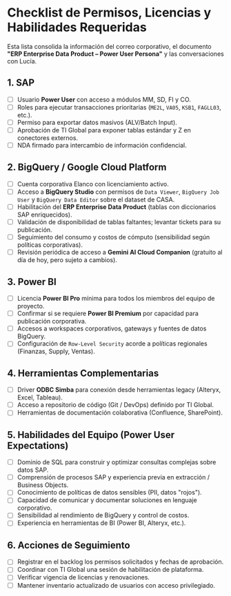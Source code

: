 # Checklist de Permisos, Licencias y Habilidades Requeridas

Esta lista consolida la información del correo corporativo, el documento **"ERP Enterprise Data Product – Power User Persona"** y las conversaciones con Lucía.

## 1. SAP
- [ ] Usuario **Power User** con acceso a módulos MM, SD, FI y CO.
- [ ] Roles para ejecutar transacciones prioritarias (`ME2L`, `VA05`, `KSB1`, `FAGLL03`, etc.).
- [ ] Permiso para exportar datos masivos (ALV/Batch Input).
- [ ] Aprobación de TI Global para exponer tablas estándar y Z en conectores externos.
- [ ] NDA firmado para intercambio de información confidencial.

## 2. BigQuery / Google Cloud Platform
- [ ] Cuenta corporativa Elanco con licenciamiento activo.
- [ ] Acceso a **BigQuery Studio** con permisos de `Data Viewer`, `BigQuery Job User` y `BigQuery Data Editor` sobre el dataset de CASA.
- [ ] Habilitación del **ERP Enterprise Data Product** (tablas con diccionarios SAP enriquecidos).
- [ ] Validación de disponibilidad de tablas faltantes; levantar tickets para su publicación.
- [ ] Seguimiento del consumo y costos de cómputo (sensibilidad según políticas corporativas).
- [ ] Revisión periódica de acceso a **Gemini AI Cloud Companion** (gratuito al día de hoy, pero sujeto a cambios).

## 3. Power BI
- [ ] Licencia **Power BI Pro** mínima para todos los miembros del equipo de proyecto.
- [ ] Confirmar si se requiere **Power BI Premium** por capacidad para publicación corporativa.
- [ ] Accesos a workspaces corporativos, gateways y fuentes de datos BigQuery.
- [ ] Configuración de `Row-Level Security` acorde a políticas regionales (Finanzas, Supply, Ventas).

## 4. Herramientas Complementarias
- [ ] Driver **ODBC Simba** para conexión desde herramientas legacy (Alteryx, Excel, Tableau).
- [ ] Acceso a repositorio de código (Git / DevOps) definido por TI Global.
- [ ] Herramientas de documentación colaborativa (Confluence, SharePoint).

## 5. Habilidades del Equipo (Power User Expectations)
- [ ] Dominio de SQL para construir y optimizar consultas complejas sobre datos SAP.
- [ ] Comprensión de procesos SAP y experiencia previa en extracción / Business Objects.
- [ ] Conocimiento de políticas de datos sensibles (PII, datos "rojos").
- [ ] Capacidad de comunicar y documentar soluciones en lenguaje corporativo.
- [ ] Sensibilidad al rendimiento de BigQuery y control de costos.
- [ ] Experiencia en herramientas de BI (Power BI, Alteryx, etc.).

## 6. Acciones de Seguimiento
- [ ] Registrar en el backlog los permisos solicitados y fechas de aprobación.
- [ ] Coordinar con TI Global una sesión de habilitación de plataforma.
- [ ] Verificar vigencia de licencias y renovaciones.
- [ ] Mantener inventario actualizado de usuarios con acceso privilegiado.
